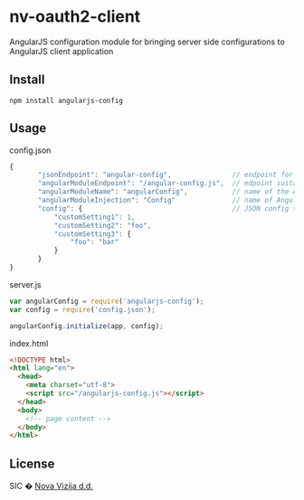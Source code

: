 # nv-oauth2-client
AngularJS configuration module for bringing server side configurations to AngularJS client application


## Install

```
npm install angularjs-config
```

## Usage

config.json
```js
{
       "jsonEndpoint": "angular-config",               // endpoint for GET that returns only JSON
       "angularModuleEndpoint": "/angular-config.js",  // edpoint suitable for use in HTML <script> tag
       "angularModuleName": "angularConfig",           // name of the AngularJS module
       "angularModuleInjection": "Config"              // name of AngularJS module injection
       "config": {                                     // JSON config to be exposed by AngularJS constant module
           "customSetting1": 1,
           "customSetting2": "foo",
           "customSetting3": {
               "foo": "bar"
           }
       }
}
```

server.js
```js
var angularConfig = require('angularjs-config');
var config = require('config.json');

angularConfig.initialize(app, config);
```

index.html
```html
<!DOCTYPE html>
<html lang="en">
  <head>
    <meta charset="utf-8">
    <script src="/angularjs-config.js"></script>
  </head>
  <body>
    <!-- page content -->
  </body>
</html>
```

## License

SIC � [Nova Vizija d.d.](http://www.nova.vizija.si)